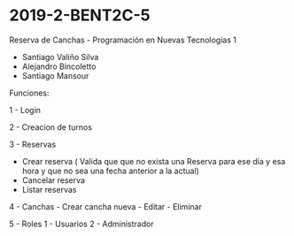 # 2019-2-BENT2C-5

Reserva de Canchas - Programación en Nuevas Tecnologias 1


- Santiago Valiño Silva
- Alejandro Bincoletto
- Santiago Mansour





Funciones:

1 - Login

2 - Creacion de turnos

3 - Reservas
  
  - Crear reserva ( Valida que que no exista una Reserva para ese día y esa hora y que no sea una fecha anterior a la actual)
  - Cancelar reserva
  - Listar reservas
 
 4 - Canchas
    - Crear cancha nueva
    - Editar
    - Eliminar
  
  5 - Roles
     1 - Usuarios
     2 - Administrador
     
    
   
